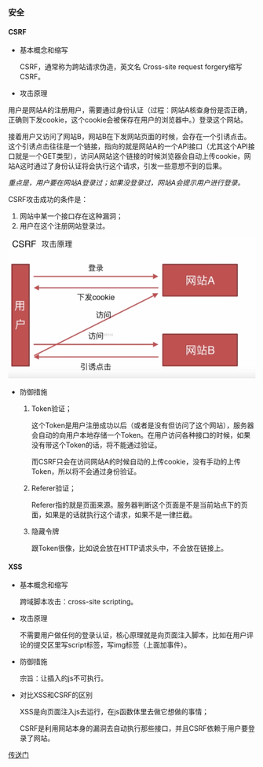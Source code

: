 ### 安全

#### CSRF

- 基本概念和缩写

    CSRF，通常称为跨站请求伪造，英文名 Cross-site request forgery缩写CSRF。

- 攻击原理

用户是网站A的注册用户，需要通过身份认证（过程：网站A核查身份是否正确，正确则下发cookie，这个cookie会被保存在用户的浏览器中。）登录这个网站。

接着用户又访问了网站B，网站B在下发网站页面的时候，会存在一个引诱点击。这个引诱点击往往是一个链接，指向的就是网站A的一个API接口（尤其这个API接口就是一个GET类型），访问A网站这个链接的时候浏览器会自动上传cookie，网站A这时通过了身份认证将会执行这个请求，引发一些意想不到的后果。

*重点是，用户要在网站A登录过；如果没登录过，网站A会提示用户进行登录。*

CSRF攻击成功的条件是：
1. 网站中某一个接口存在这种漏洞；
2. 用户在这个注册网站登录过。

![示例图](./imgs/CSRF.png)

- 防御措施
    1. Token验证；

        这个Token是用户注册成功以后（或者是没有但访问了这个网站），服务器会自动的向用户本地存储一个Token。在用户访问各种接口的时候，如果没有带这个Token的话，将不能通过验证。
        
        而CSRF只会在访问网站A的时候自动的上传cookie，没有手动的上传Token，所以将不会通过身份验证。

    2. Referer验证；

        Referer指的就是页面来源。服务器判断这个页面是不是当前站点下的页面，如果是的话就执行这个请求，如果不是一律拦截。

    3. 隐藏令牌

        跟Token很像，比如说会放在HTTP请求头中，不会放在链接上。

#### XSS

- 基本概念和缩写

    跨域脚本攻击：cross-site scripting。

- 攻击原理

    不需要用户做任何的登录认证，核心原理就是向页面注入脚本，比如在用户评论的提交区里写script标签，写img标签（上面加事件）。

- 防御措施

    宗旨：让插入的js不可执行。

- 对比XSS和CSRF的区别

    XSS是向页面注入js去运行，在js函数体里去做它想做的事情；

    CSRF是利用网站本身的漏洞去自动执行那些接口，并且CSRF依赖于用户要登录了网站。

[传送门](http://www.imocc.com/learn/812)
